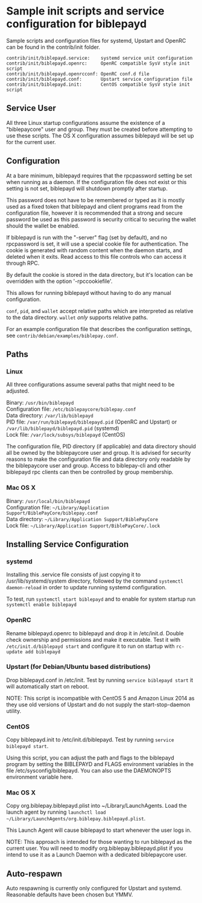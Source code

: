 Sample init scripts and service configuration for biblepayd
==========================================================

Sample scripts and configuration files for systemd, Upstart and OpenRC
can be found in the contrib/init folder.

    contrib/init/biblepayd.service:    systemd service unit configuration
    contrib/init/biblepayd.openrc:     OpenRC compatible SysV style init script
    contrib/init/biblepayd.openrcconf: OpenRC conf.d file
    contrib/init/biblepayd.conf:       Upstart service configuration file
    contrib/init/biblepayd.init:       CentOS compatible SysV style init script

Service User
---------------------------------

All three Linux startup configurations assume the existence of a "biblepaycore" user
and group.  They must be created before attempting to use these scripts.
The OS X configuration assumes biblepayd will be set up for the current user.

Configuration
---------------------------------

At a bare minimum, biblepayd requires that the rpcpassword setting be set
when running as a daemon.  If the configuration file does not exist or this
setting is not set, biblepayd will shutdown promptly after startup.

This password does not have to be remembered or typed as it is mostly used
as a fixed token that biblepayd and client programs read from the configuration
file, however it is recommended that a strong and secure password be used
as this password is security critical to securing the wallet should the
wallet be enabled.

If biblepayd is run with the "-server" flag (set by default), and no rpcpassword is set,
it will use a special cookie file for authentication. The cookie is generated with random
content when the daemon starts, and deleted when it exits. Read access to this file
controls who can access it through RPC.

By default the cookie is stored in the data directory, but it's location can be overridden
with the option '-rpccookiefile'.

This allows for running biblepayd without having to do any manual configuration.

`conf`, `pid`, and `wallet` accept relative paths which are interpreted as
relative to the data directory. `wallet` *only* supports relative paths.

For an example configuration file that describes the configuration settings,
see `contrib/debian/examples/biblepay.conf`.

Paths
---------------------------------

### Linux

All three configurations assume several paths that might need to be adjusted.

Binary:              `/usr/bin/biblepayd`  
Configuration file:  `/etc/biblepaycore/biblepay.conf`  
Data directory:      `/var/lib/biblepayd`  
PID file:            `/var/run/biblepayd/biblepayd.pid` (OpenRC and Upstart) or `/var/lib/biblepayd/biblepayd.pid` (systemd)  
Lock file:           `/var/lock/subsys/biblepayd` (CentOS)  

The configuration file, PID directory (if applicable) and data directory
should all be owned by the biblepaycore user and group.  It is advised for security
reasons to make the configuration file and data directory only readable by the
biblepaycore user and group.  Access to biblepay-cli and other biblepayd rpc clients
can then be controlled by group membership.

### Mac OS X

Binary:              `/usr/local/bin/biblepayd`  
Configuration file:  `~/Library/Application Support/BiblePayCore/biblepay.conf`  
Data directory:      `~/Library/Application Support/BiblePayCore`  
Lock file:           `~/Library/Application Support/BiblePayCore/.lock`  

Installing Service Configuration
-----------------------------------

### systemd

Installing this .service file consists of just copying it to
/usr/lib/systemd/system directory, followed by the command
`systemctl daemon-reload` in order to update running systemd configuration.

To test, run `systemctl start biblepayd` and to enable for system startup run
`systemctl enable biblepayd`

### OpenRC

Rename biblepayd.openrc to biblepayd and drop it in /etc/init.d.  Double
check ownership and permissions and make it executable.  Test it with
`/etc/init.d/biblepayd start` and configure it to run on startup with
`rc-update add biblepayd`

### Upstart (for Debian/Ubuntu based distributions)

Drop biblepayd.conf in /etc/init.  Test by running `service biblepayd start`
it will automatically start on reboot.

NOTE: This script is incompatible with CentOS 5 and Amazon Linux 2014 as they
use old versions of Upstart and do not supply the start-stop-daemon utility.

### CentOS

Copy biblepayd.init to /etc/init.d/biblepayd. Test by running `service biblepayd start`.

Using this script, you can adjust the path and flags to the biblepayd program by
setting the BIBLEPAYD and FLAGS environment variables in the file
/etc/sysconfig/biblepayd. You can also use the DAEMONOPTS environment variable here.

### Mac OS X

Copy org.biblepay.biblepayd.plist into ~/Library/LaunchAgents. Load the launch agent by
running `launchctl load ~/Library/LaunchAgents/org.biblepay.biblepayd.plist`.

This Launch Agent will cause biblepayd to start whenever the user logs in.

NOTE: This approach is intended for those wanting to run biblepayd as the current user.
You will need to modify org.biblepay.biblepayd.plist if you intend to use it as a
Launch Daemon with a dedicated biblepaycore user.

Auto-respawn
-----------------------------------

Auto respawning is currently only configured for Upstart and systemd.
Reasonable defaults have been chosen but YMMV.
